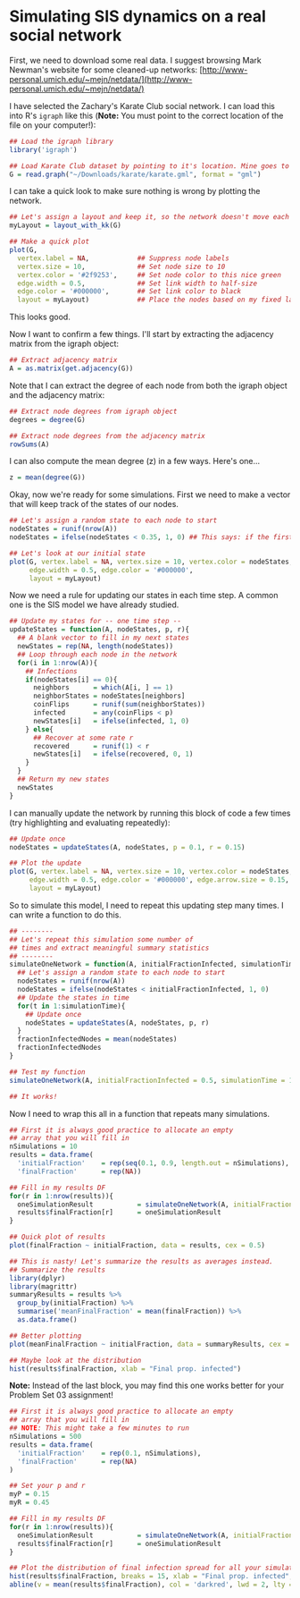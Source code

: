 # Simulating SIS dynamics on a real social network
First, we need to download some real data. I suggest browsing Mark Newman's website for some cleaned-up networks: 
[http://www-personal.umich.edu/~mejn/netdata/](http://www-personal.umich.edu/~mejn/netdata/)

I have selected the Zachary's Karate Club social network. I can load this into R's `igraph` like this (**Note:** You must point to the correct location of the file on your computer!):

```r
## Load the igraph library
library('igraph')

## Load Karate Club dataset by pointing to it's location. Mine goes to my "Downloads" folder
G = read.graph("~/Downloads/karate/karate.gml", format = "gml")
```

I can take a quick look to make sure nothing is wrong by plotting the network.

```r
## Let's assign a layout and keep it, so the network doesn't move each time we plot it
myLayout = layout_with_kk(G)

## Make a quick plot
plot(G, 
  vertex.label = NA,            ## Suppress node labels
  vertex.size = 10,             ## Set node size to 10
  vertex.color = '#2f9253',     ## Set node color to this nice green
  edge.width = 0.5,             ## Set link width to half-size
  edge.color = '#000000',       ## Set link color to black
  layout = myLayout)            ## Place the nodes based on my fixed layout
```

This looks good.

Now I want to confirm a few things. I'll start by extracting the adjacency matrix from the igraph object:

```r
## Extract adjacency matrix
A = as.matrix(get.adjacency(G))
```

Note that I can extract the degree of each node from both the igraph object and the adjacency matrix:

```r
## Extract node degrees from igraph object
degrees = degree(G)

## Extract node degrees from the adjacency matrix
rowSums(A)
```

I can also compute the mean degree (z) in a few ways. Here's one...

```r
z = mean(degree(G))
```

Okay, now we're ready for some simulations. First we need to make a vector that will keep track of the states of our nodes.

```r
## Let's assign a random state to each node to start
nodeStates = runif(nrow(A))
nodeStates = ifelse(nodeStates < 0.35, 1, 0) ## This says: if the first statement is true (nodeStates < X) then put a 1, else put a 0

## Let's look at our initial state
plot(G, vertex.label = NA, vertex.size = 10, vertex.color = nodeStates,
     edge.width = 0.5, edge.color = '#000000',
     layout = myLayout)
```

Now we need a rule for updating our states in each time step. A common one is the SIS model we have already studied.

```r
## Update my states for -- one time step --
updateStates = function(A, nodeStates, p, r){
  ## A blank vector to fill in my next states
  newStates = rep(NA, length(nodeStates))
  ## Loop through each node in the network
  for(i in 1:nrow(A)){
    ## Infections
    if(nodeStates[i] == 0){
      neighbors      = which(A[i, ] == 1)
      neighborStates = nodeStates[neighbors]
      coinFlips      = runif(sum(neighborStates))
      infected       = any(coinFlips < p)
      newStates[i]   = ifelse(infected, 1, 0)
    } else{
      ## Recover at some rate r
      recovered      = runif(1) < r
      newStates[i]   = ifelse(recovered, 0, 1)
    }
  }
  ## Return my new states
  newStates
}
```

I can manually update the network by running this block of code a few times (try highlighting and evaluating repeatedly):

```r
## Update once
nodeStates = updateStates(A, nodeStates, p = 0.1, r = 0.15)

## Plot the update
plot(G, vertex.label = NA, vertex.size = 10, vertex.color = nodeStates,
     edge.width = 0.5, edge.color = '#000000', edge.arrow.size = 0.15,
     layout = myLayout)
```

So to simulate this model, I need to repeat this updating step many times. I can write a function to do this.

```r
## --------
## Let's repeat this simulation some number of
## times and extract meaningful summary statistics
## --------
simulateOneNetwork = function(A, initialFractionInfected, simulationTime, p, r){
  ## Let's assign a random state to each node to start
  nodeStates = runif(nrow(A))
  nodeStates = ifelse(nodeStates < initialFractionInfected, 1, 0)
  ## Update the states in time
  for(t in 1:simulationTime){
    ## Update once
    nodeStates = updateStates(A, nodeStates, p, r)
  }
  fractionInfectedNodes = mean(nodeStates)
  fractionInfectedNodes
}

## Test my function
simulateOneNetwork(A, initialFractionInfected = 0.5, simulationTime = 10, p = 0.1, r = 0.15)

## It works!
```

Now I need to wrap this all in a function that repeats many simulations.

```r
## First it is always good practice to allocate an empty
## array that you will fill in
nSimulations = 10
results = data.frame(
  'initialFraction'    = rep(seq(0.1, 0.9, length.out = nSimulations), 200),
  'finalFraction'      = rep(NA))

## Fill in my results DF
for(r in 1:nrow(results)){
  oneSimulationResult           = simulateOneNetwork(A, initialFractionInfected = results$initialFraction[r], simulationTime = 30, p = 0.1, r = 0.15)
  results$finalFraction[r]      = oneSimulationResult
}

## Quick plot of results
plot(finalFraction ~ initialFraction, data = results, cex = 0.5)

## This is nasty! Let's summarize the results as averages instead.
## Summarize the results
library(dplyr)
library(magrittr)
summaryResults = results %>%
  group_by(initialFraction) %>%
  summarise('meanFinalFraction' = mean(finalFraction)) %>%
  as.data.frame()

## Better plotting
plot(meanFinalFraction ~ initialFraction, data = summaryResults, cex = 2)

## Maybe look at the distribution
hist(results$finalFraction, xlab = "Final prop. infected")
```

**Note:** Instead of the last block, you may find this one works better for your Problem Set 03 assignment!

```r
## First it is always good practice to allocate an empty
## array that you will fill in
## NOTE: This might take a few minutes to run
nSimulations = 500
results = data.frame(
  'initialFraction'    = rep(0.1, nSimulations),
  'finalFraction'      = rep(NA)
)

## Set your p and r
myP = 0.15
myR = 0.45

## Fill in my results DF
for(r in 1:nrow(results)){
  oneSimulationResult           = simulateOneNetwork(A, initialFractionInfected = results$initialFraction[r], simulationTime = 100, myP, myR)
  results$finalFraction[r]      = oneSimulationResult
}

## Plot the distribution of final infection spread for all your simulations
hist(results$finalFraction, breaks = 15, xlab = "Final prop. infected", ylab = "Count", main = NULL)
abline(v = mean(results$finalFraction), col = 'darkred', lwd = 2, lty = 2)
```
